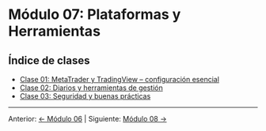 # Módulo 07: Plataformas y Herramientas

## Índice de clases
- [Clase 01: MetaTrader y TradingView – configuración esencial](Clase_01_MetaTrader_y_TradingView.md)
- [Clase 02: Diarios y herramientas de gestión](Clase_02_Diarios_y_Herramientas_de_Gestion.md)
- [Clase 03: Seguridad y buenas prácticas](Clase_03_Seguridad_y_Buenas_Practicas.md)

---
Anterior: [← Módulo 06](../06_Psicologia_del_Trading/README.md) | Siguiente: [Módulo 08 →](../08_Backtesting_y_Optimizacion/README.md)
